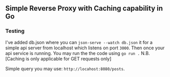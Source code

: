 ## Simple Reverse Proxy with Caching capability in Go

### Testing

I've added db.json where you can `json-serve --watch db.json` it for a simple api server from localhost which listens on port `3000`. Then once your api service is running. You may run the the code using `go run .` N.B. [Caching is only applicable for GET requests only]

Simple query you may use: `http://locahost:8080/posts`.
